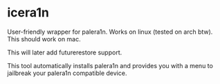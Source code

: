 # icera1n

User-friendly wrapper for palera1n.
Works on linux (tested on arch btw). This should work on mac.

This will later add futurerestore support.

This tool automatically installs palera1n and provides you with a
menu to jailbreak your palera1n compatible device.
